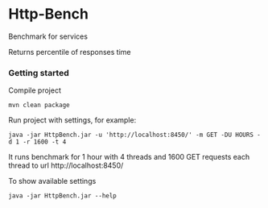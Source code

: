 # Http-Bench

Benchmark for services

Returns percentile of responses time

### Getting started

Compile project
```
mvn clean package
```

Run project with settings, for example:
```
java -jar HttpBench.jar -u 'http://localhost:8450/' -m GET -DU HOURS -d 1 -r 1600 -t 4
```
It runs benchmark for 1 hour with 4 threads and 1600 GET requests each thread to url http://localhost:8450/ 

To show available settings
```
java -jar HttpBench.jar --help
```
